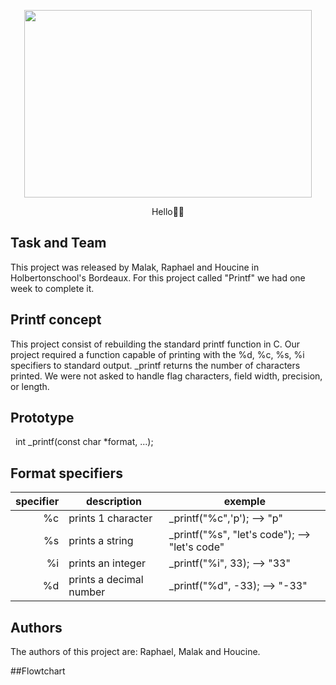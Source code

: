 <p align="center">
  <img width="460" height="300" src="https://www.computerhope.com/cdn/linux/printf.gif">
</p>
<p align="center">
Hello👋🏻
</p>



## Task and Team

This project was released by Malak, Raphael and Houcine in Holbertonschool's Bordeaux.
For this project called "Printf" we had one week to complete it. 

## Printf concept

This project consist of rebuilding the standard printf function in C. Our project required a function capable of printing with the %d, %c, %s, %i specifiers to standard output. _printf returns the number of characters printed. 
We were not asked to handle flag characters, field width, precision, or length.


## Prototype
 
int _printf(const char *format, ...);
## Format specifiers
| specifier |        description       |                  exemple                       |
|----------:|--------------------------|------------------------------------------------|
|    %c     | prints 1 character       | _printf("%c",'p');           --> "p"           |
|    %s     | prints a string          | _printf("%s", "let's code"); --> "let's code"  |
|    %i     | prints an integer        | _printf("%i", 33);           --> "33"          |
|    %d     | prints a decimal number  | _printf("%d", -33);          --> "-33"         |



## Authors

The authors of this project are: Raphael, Malak and Houcine.

##Flowtchart

 
